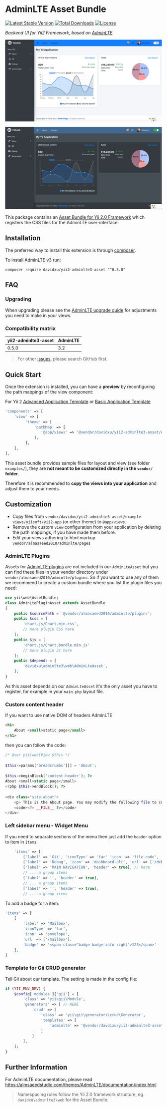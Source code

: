 AdminLTE Asset Bundle
=====================

[![Latest Stable Version](https://poser.pugx.org/davidxu/yii2-adminlte3-asset/v/stable.svg)](https://packagist.org/packages/davidxu/yii2-adminlte3-asset) 
[![Total Downloads](https://poser.pugx.org/davidxu/yii2-adminlte3-asset/downloads.svg)](https://packagist.org/packages/davidxu/yii2-adminlte3-asset)
[![License](https://poser.pugx.org/davidxu/yii2-adminlte3-asset/license.svg)](https://packagist.org/packages/davidxu/yii2-adminlte3-asset)


*Backend UI for Yii2 Framework, based on [AdminLTE](https://github.com/almasaeed2010/AdminLTE)*

!["Yii2 AdminLTE theme Light"](docs/images/ThemeLight.png)

!["Yii2 AdminLTE theme Dark"](docs/images/ThemeDark.png)

This package contains an [Asset Bundle for Yii 2.0 Framework](http://www.yiiframework.com/doc-2.0/guide-structure-assets.html) 
which registers the CSS files for the AdminLTE user-interface.


Installation
------------

The preferred way to install this extension is through [composer](http://getcomposer.org/download/).

To install AdminLTE v3 run:

```
composer require davidxu/yii2-adminlte3-asset "^0.5.0"
```

FAQ
---

### Upgrading

When upgrading please see the [AdminLTE upgrade guide](https://adminlte.io/docs/3.0/upgrade-guide.html) for adjustments you need to make in your views.

### Compatibility matrix

| yii2-adminlte3-asset | AdminLTE 
|---------------------|----------|
| 0.5.0               | 3.2      | required

> For other [issues](https://github.com/davidxu/yii2-adminlte3-asset/issues?utf8=%E2%9C%93&q=is%3Aissue), please search GitHub first.


Quick Start
-----------

Once the extension is installed, you can have a **preview** by reconfiguring the path mappings of the view component:

For Yii 2 [Advanced Application Template](https://github.com/yiisoft/yii2-app-advanced) or [Basic Application Template](https://github.com/yiisoft/yii2-app-basic)

```php
'components' => [
    'view' => [
         'theme' => [
             'pathMap' => [
                '@app/views' => '@vendor/davidxu/yii2-adminlte3-asset/example-views/yiisoft/yii2-app'
             ],
         ],
    ],
],
```

This asset bundle provides sample files for layout and view (see folder `examples/`), they are **not meant to be customized directly in the `vendor/` folder**.

Therefore it is recommended to **copy the views into your application** and adjust them to your needs.


Customization
-------------

- Copy files from `vendor/davidxu/yii2-adminlte3-asset/example-views/yiisoft/yii2-app` (or other theme) to `@app/views`.
- Remove the custom `view` configuration from your application by deleting the path mappings, if you have made them before.
- Edit your views adhering to html markup `vendor/almasaeed2010/adminlte/pages`

### AdminLTE Plugins

Assets for [AdminLTE plugins](https://adminlte.io/docs/3.0/dependencies.html#plugins) are not included
in our `AdminLteAsset` but you can find these files in your vendor directory under `vendor/almasaeed2010/adminlte/plugins`.
So if you want to use any of them we recommend to create a custom bundle where you list the plugin files you need:


```php
use yii\web\AssetBundle;
class AdminLtePluginAsset extends AssetBundle
{
    public $sourcePath = '@vendor/almasaeed2010/adminlte/plugins';
    public $css = [
        'chart.js/Chart.min.css',
        // more plugin CSS here
    ];
    public $js = [
        'chart.js/Chart.bundle.min.js'
        // more plugin Js here
    ];
    public $depends = [
        'davidxu\adminlte3\web\AdminLteAsset',
    ];
}
```

As this asset depends on our `AdminLteAsset` it's the only asset you have to register, for example in
your `main.php` layout file.


### Custom content header

If you want to use native DOM of headers AdminLTE

```html
<h1>
    About <small>static page</small>
</h1>
```

then you can follow the code:

```php
/* @var yii\web\View $this */

$this->params['breadcrumbs'][] = 'About';

$this->beginBlock('content-header'); ?>
About <small>static page</small>
<?php $this->endBlock(); ?>

<div class="site-about">
    <p> This is the About page. You may modify the following file to customize its content: </p>
    <code><?= __FILE__ ?></code>
</div>
```

### Left sidebar menu - Widget Menu

If you need to separate sections of the menu then just add the `header` option to item in `items`
```php
    'items' => [
        ['label' => 'Gii', 'iconType' => 'far' 'icon' => 'file-code', 'url' => ['/gii']],
        ['label' => 'Debug', 'icon' => 'dashboard-alt', 'url' => ['/debug']],
        ['label' => 'MAIN NAVIGATION', 'header' => true], // here
        // ... a group items
        ['label' => '', 'header' => true],
        // ... a group items
        ['label' => '', 'header' => true],
        // ... a group items
```

To add a badge for a item:

```php
'items' => [
    [
        'label' => 'Mailbox',
        'iconType' => 'far',
        'icon' => 'envelope',
        'url' => ['/mailbox'],
        'badge' => '<span class="badge badge-info right">123</span>'
    ],
]
```

### Template for Gii CRUD generator <TBD>

Tell Gii about our template. The setting is made in the config file:

```php
if (YII_ENV_DEV) {
    $config['modules']['gii'] = [
        'class' => 'yii\gii\Module',
        'generators' => [ // HERE
            'crud' => [
                'class' => 'yii\gii\generators\crud\Generator',
                'templates' => [
                    'adminlte' => '@vendor/davdixu/yii2-adminlte3-asset/gii/templates/crud/simple',
                ]
            ]
        ],
    ];
}
```

Further Information
-------------------

For AdminLTE documentation, please read https://almsaeedstudio.com/themes/AdminLTE/documentation/index.html

> Namespacing rules follow the Yii 2.0 framework structure, eg. `davidxu\adminlte3\web` for the Asset Bundle.
 
